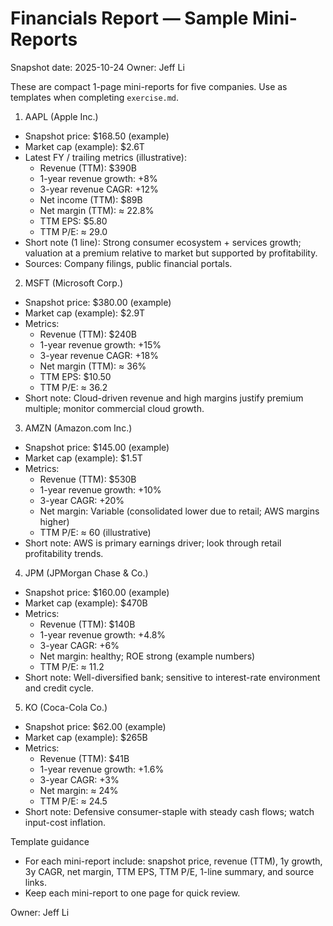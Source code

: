 # Financials Report — Sample Mini-Reports

Snapshot date: 2025-10-24
Owner: Jeff Li

These are compact 1-page mini-reports for five companies. Use as templates when completing `exercise.md`.

1) AAPL (Apple Inc.)
- Snapshot price: $168.50 (example)
- Market cap (example): $2.6T
- Latest FY / trailing metrics (illustrative):
  - Revenue (TTM): $390B
  - 1-year revenue growth: +8%
  - 3-year revenue CAGR: +12%
  - Net income (TTM): $89B
  - Net margin (TTM): ≈ 22.8%
  - TTM EPS: $5.80
  - TTM P/E: ≈ 29.0
- Short note (1 line): Strong consumer ecosystem + services growth; valuation at a premium relative to market but supported by profitability.
- Sources: Company filings, public financial portals.

2) MSFT (Microsoft Corp.)
- Snapshot price: $380.00 (example)
- Market cap (example): $2.9T
- Metrics:
  - Revenue (TTM): $240B
  - 1-year revenue growth: +15%
  - 3-year revenue CAGR: +18%
  - Net margin (TTM): ≈ 36%
  - TTM EPS: $10.50
  - TTM P/E: ≈ 36.2
- Short note: Cloud-driven revenue and high margins justify premium multiple; monitor commercial cloud growth.

3) AMZN (Amazon.com Inc.)
- Snapshot price: $145.00 (example)
- Market cap (example): $1.5T
- Metrics:
  - Revenue (TTM): $530B
  - 1-year revenue growth: +10%
  - 3-year CAGR: +20%
  - Net margin: Variable (consolidated lower due to retail; AWS margins higher)
  - TTM P/E: ≈ 60 (illustrative)
- Short note: AWS is primary earnings driver; look through retail profitability trends.

4) JPM (JPMorgan Chase & Co.)
- Snapshot price: $160.00 (example)
- Market cap (example): $470B
- Metrics:
  - Revenue (TTM): $140B
  - 1-year revenue growth: +4.8%
  - 3-year CAGR: +6%
  - Net margin: healthy; ROE strong (example numbers)
  - TTM P/E: ≈ 11.2
- Short note: Well-diversified bank; sensitive to interest-rate environment and credit cycle.

5) KO (Coca-Cola Co.)
- Snapshot price: $62.00 (example)
- Market cap (example): $265B
- Metrics:
  - Revenue (TTM): $41B
  - 1-year revenue growth: +1.6%
  - 3-year CAGR: +3%
  - Net margin: ≈ 24%
  - TTM P/E: ≈ 24.5
- Short note: Defensive consumer-staple with steady cash flows; watch input-cost inflation.

Template guidance
- For each mini-report include: snapshot price, revenue (TTM), 1y growth, 3y CAGR, net margin, TTM EPS, TTM P/E, 1-line summary, and source links.
- Keep each mini-report to one page for quick review.

Owner: Jeff Li

